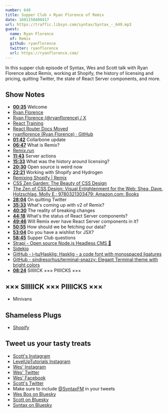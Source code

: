 ```yaml
---
number: 649
title: Supper Club × Ryan Florence of Remix
date: 1691150400417
url: https://traffic.libsyn.com/syntax/Syntax_-_649.mp3
guest:
  name: Ryan Florence
  of: Remix
  github: ryanflorence
  twitter: ryanflorence
  url: https://ryanflorence.com/
---
```


In this supper club episode of Syntax, Wes and Scott talk with Ryan Florence about Remix, working at Shopify, the history of licensing and pricing, quitting Twitter, the state of React Server components, and more.

## Show Notes

- **[00:35](#t=00:35)** Welcome
- [Ryan Florence](https://ryanflorence.com/)
- [Ryan Florence (@ryanflorence) / X](https://twitter.com/ryanflorence)
- [React Training](https://reacttraining.com/)
- [React Router Docs Moved](https://reacttraining.com/react-router)
- [ryanflorence (Ryan Florence) · GitHub](https://github.com/ryanflorence)
- **[01:42](#t=01:42)** Collarbone update
- **[06:47](#t=06:47)** What is Remix?
- [Remix.run](https://remix.run/)
- **[11:43](#t=11:43)** Server actions
- **[15:33](#t=15:33)** What was the history around licensing?
- **[20:30](#t=20:30)** Open source is weird now
- **[22:21](#t=22:21)** Working with Shopify and Hydrogen
- [Remixing Shopify | Remix](https://remix.run/blog/remixing-shopify)
- [CSS Zen Garden: The Beauty of CSS Design](https://www.csszengarden.com/)
- [The Zen of CSS Design: Visual Enlightenment for the Web: Shea, Dave, Holzschlag, Molly E.: 9780321303479: Amazon.com: Books](https://www.amazon.com/exec/obidos/ASIN/0321303474/mezzoblue-20?&linkCode=sl1&linkId=dfe79f27d8b7dace1e7a26065fcd58c4&language=en_US)
- **[28:04](#t=28:04)** On quitting Twitter
- **[35:33](#t=35:33)** What's coming up with v2 of Remix?
- **[40:30](#t=40:30)** The reality of breaking changes
- **[44:18](#t=44:18)** What's the status of React Server components?
- **[49:46](#t=49:46)** Will Remix ever have React Server components in it?
- **[50:55](#t=50:55)** How should we be fetching our data?
- **[53:04](#t=53:04)** Do you have a wishlist for JSX?
- **[58:45](#t=58:45)** Supper Club questions
- [Strapi - Open source Node.js Headless CMS 🚀](https://strapi.io/)
- [Sidekiq](https://sidekiq.org/)
- [GitHub - i-tu/Hasklig: Hasklig - a code font with monospaced ligatures](https://github.com/i-tu/Hasklig)
- [GitHub - sindresorhus/terminal-snazzy: Elegant Terminal theme with bright colors](https://github.com/sindresorhus/terminal-snazzy)
- **[08:24](#t=08:24)** SIIIIICK ××× PIIIICKS ×××

## ××× SIIIIICK ××× PIIIICKS ×××

- Minivans

## Shameless Plugs

- [Shopify](https://www.shopify.com/)

## Tweet us your tasty treats

- [Scott's Instagram](https://www.instagram.com/stolinski/)
- [LevelUpTutorials Instagram](https://www.instagram.com/LevelUpTutorials/)
- [Wes' Instagram](https://www.instagram.com/wesbos/)
- [Wes' Twitter](https://twitter.com/wesbos)
- [Wes' Facebook](https://www.facebook.com/wesbos.developer)
- [Scott's Twitter](https://twitter.com/stolinski)
- Make sure to include [@SyntaxFM](https://twitter.com/SyntaxFM) in your tweets
- [Wes Bos on Bluesky](https://bsky.app/profile/wesbos.com)
- [Scott on Bluesky](https://bsky.app/profile/tolin.ski)
- [Syntax on Bluesky](https://bsky.app/profile/syntax.fm)
